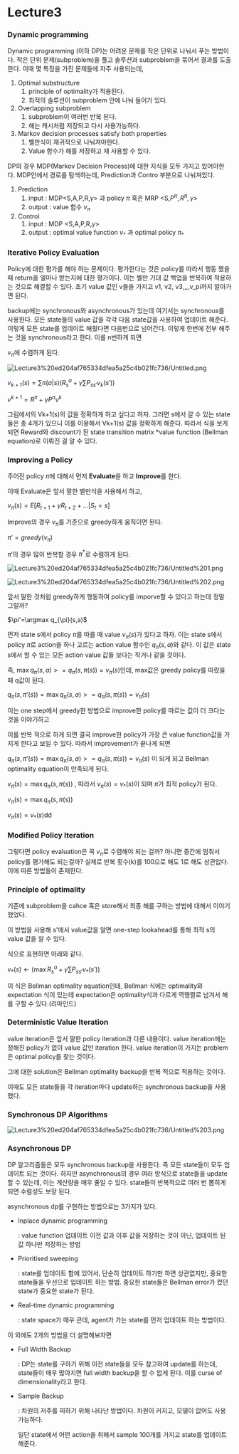 # Lecture3

### Dynamic programming

Dynamic programming (이하 DP)는 어려운 문제를 작은 단위로 나눠서 푸는 방법이다. 작은 단위 문제(subproblem)을 풀고 솔루션과 subproblem을 묶어서 결과를 도출 한다. 이때 몇 특징을 가진 문제들에 자주 사용되는데,

1. Optimal substructure
    1. principle of optimality가 적용된다.
    2. 최적의 솔루션이 subproblem 안에 나눠 들어가 있다.
2. Overlapping subproblem
    1. subproblem이 여러번 반복 된다.
    2. 해는 캐시처럼 저장되고 다시 사용가능하다.
3. Markov decision processes satisfy both properties
    1. 벨만식이 재귀적으로 나눠져야한다.
    2. Value 함수가 해를 저장하고 재 사용할 수 있다.

DP의 경우 MDP(Markov Decision Process)에 대한 지식을 모두 가지고 있어야한다. MDP안에서 경로를 탐색하는데, Prediction과 Contro 부분으로 나눠져있다.

1. Prediction
    1. input : MDP<S,A,P,R,$\gamma$> 과 policy $\pi$ 혹은 MRP <S,$P^{\pi}, R^{\pi},\gamma$>
    2. output : value 함수 $v_{\pi}$
2. Control
    1. input : MDP <S,A,P,R,$\gamma$>
    2. output : optimal value function $v_*$ 과 optimal policy $\pi_*$

### Iterative Policy Evaluation

Policy에 대한 평가를 해야 하는 문제이다. 평가한다는 것은 policy를 따라서 행동 했을 때 return을 얼마나 받는지에 대한 평가이다. 이는 벨만 기대 값 백업을 반복하여 적용하는 것으로 해결할 수 있다. 초기 value 값인 v들을 가지고 v1, v2, v3,,,,v_pi까지 알아가면 된다. 

backup에는 synchronous와 asynchronous가 있는데 여기서는 synchronous를 사용한다. 모든 state들의 value 값을 각각 다음 state값을 사용하여 업데이트 해준다. 이렇게 모든 state를 업데이트 해줬다면 다음번으로 넘어간다. 이렇게 한번에 전부 해주는 것을 synchronous라고 한다. 이를 n번하게 되면 

$v_{\pi}$에 수렴하게 된다.

![Lecture3%20ed204af765334dfea5a25c4b021fc736/Untitled.png](Lecture3%20ed204af765334dfea5a25c4b021fc736/Untitled.png)

$v_{k+1}(s) =\sum \pi(a|s)(R_s^a+\gamma\sum P_{ss'}v_k(s'))$

$v^{k+1}=R^{\pi}+\gamma P^{\pi}v^k$

그림에서의 Vk+1(s)의 값을 정확하게 하고 싶다고 하자. 그러면 s에서 갈 수 있는 state들은 총 4개가 있으니 이를 이용해서 Vk+1(s) 값을 정확하게 해준다. 따라서 식을 보게 되면 Reward와 discount가 된 state transition matrix *value function (Bellman equation)로 이뤄진 걸 알 수 있다.

### Improving a Policy

주어진 policy $\pi$에 대해서 먼저 **Evaluate**을 하고 **Improve**를 한다. 

이때 Evaluate은 앞서 말한 벨만식을 사용해서 하고, 

$v_{\pi}(s)=E[R_{t+1}+\gamma R_{t+2}+...|S_t=s]$

Improve의 경우 $v_{\pi}$를 기준으로 greedy하게 움직이면 된다. 

$\pi'=greedy(v_{\pi})$

$\pi'$의 경우 많이 반복할 경우 $\pi^*$로 수렴하게 된다.

![Lecture3%20ed204af765334dfea5a25c4b021fc736/Untitled%201.png](Lecture3%20ed204af765334dfea5a25c4b021fc736/Untitled%201.png)

![Lecture3%20ed204af765334dfea5a25c4b021fc736/Untitled%202.png](Lecture3%20ed204af765334dfea5a25c4b021fc736/Untitled%202.png)

앞서 말한 것처럼 greedy하게 행동하여 policy를 imporve할 수 있다고 하는데 정말 그럴까?

$\pi'=\argmax q_{\pi}(s,a)$

먼저 state s에서 policy $\pi$를 따를 때 value $v_{\pi}(s)$가 있다고 하자. 이는 state s에서 policy $\pi$로 action을 하나 고르는 action value 함수인 $q_{\pi}(s,a)$와 같다. 이 값은 state s에서 할 수 있는 모든 action value 값들 보다는 작거나 같을 것이다. 

즉,  $\max q_{\pi}(s,a)>=q_{\pi}(s,\pi(s))=v_{\pi}(s)$인데, max값은 greedy policy를 따랐을 때 q값이 된다.

$q_{\pi}(s,\pi'(s))=\max q_{\pi}(s,a)>=q_{\pi}(s,\pi(s))=v_{\pi}(s)$

이는 one step에서 greedy한 방법으로 improve한 policy를 따르는 값이 더 크다는 것을 이야기하고

이를 반복 적으로 하게 되면 결국 improve한 policy가 가장 큰 value function값을 가지게 한다고 보일 수 있다. 따라서 improvement가 끝나게 되면

$q_{\pi}(s,\pi'(s))=\max q_{\pi}(s,a)>=q_{\pi}(s,\pi(s))=v_{\pi}(s)$ 이 되게 되고 Bellman optimality equation이 만족되게 된다.

$v_{\pi}(s)=\max q_{\pi}(s,\pi(s))$ , 따라서 $v_{\pi}(s)=v_*(s)$이 되며 ${\pi}$가 최적 policy가 된다.

$v_{\pi}(s)=\max q_{\pi}(s,\pi(s))$

$v_{\pi}(s)=v_*(s)$dd

### Modified Policy Iteration

그렇다면 policy evaluation은 꼭 $v_\pi$로 수렴해야 되는 걸까? 아니면 중간에 멈춰서 policy를 평가해도 되는걸까? 실제로 반복 횟수(k)를 100으로 해도 1로 해도 상관없다. 이에 따른 방법들이 존재한다.

### Principle of optimality

기존에 subproblem을 cahce 혹은 store해서 최종 해를 구하는 방법에 대해서 이야기 했었다.

이 방법을 사용해 s'에서 value값을 알면 one-step lookahead를 통해 최적 s의 value 값을 알 수 있다.

식으로 표현하면 아래와 같다.

$v_*(s)\leftarrow (\max R_s^a+\gamma \sum P_{ss'}v_*(s'))$

이 식은 Bellman optimality equation인데, Bellman 식에는 optimality와 expectation 식이 있는데 expectation은 optimality식과 다르게 역행렬로 넘겨서 해를 구할 수 있다.(리마인드)

### Deterministic Value Iteration

value iteration은 앞서 말한 policy iteration과 다른 내용이다. value iteration에는 정해진 policy가 없이 value 값만 iteration 한다. value iteration이 가지는 problem은 optimal policy를 찾는 것이다.

그에 대한 solution은 Bellman optimality backup을 반복 적으로 적용하는 것이다.

이때도 모든 state들을 각 iteration마다 update하는 synchronous backup을 사용했다. 

### Synchronous DP Algorithms

![Lecture3%20ed204af765334dfea5a25c4b021fc736/Untitled%203.png](Lecture3%20ed204af765334dfea5a25c4b021fc736/Untitled%203.png)

### Asynchronous DP

DP 알고리즘들은 모두 synchronous backup을 사용한다. 즉 모든 state들이 모두 업데이트 되는 것이다. 하지만 asynchronous의 경우 여러 방식으로 state들을 update할 수 있는데, 이는 계산량을 매우 줄일 수 있다.  state들이 반복적으로 여러 번 뽑히게 되면 수렴성도 보장 된다.

asynchronous dp를 구현하는 방법으로는 3가지가 있다.

- Inplace dynamic programming

    : value function 업데이트 이전 값과 이후 값을 저장하는 것이 아닌, 업데이트 된 값 하나만 저장하는 방법

- Prioritised sweeping

    : state를 업데이트 함에 있어서, 단순히 업데이트 하기만 하면 상관없지만, 중요한 state들을 우선으로 업데이트 하는 방법. 중요한 state들은 Bellman error가 컸던 state가 중요한 state가 된다.

- Real-time dynamic programming

    : state space가 매우 큰데, agent가 가는 state를 먼저 업데이트 하는 방법이다. 

이 외에도 2개의 방법을 더 설명해보자면

- Full Width Backup

    : DP는 state를 구하기 위해 이전 state들을 모두 참고하여 update를 하는데, state들이 매우 많아지면 full width backup을 할 수 없게 된다. 이를 curse of dimensionality라고 한다.

- Sample Backup

    : 차원의 저주를 피하기 위해 나타난 방법이다. 차원이 커지고, 모델이 없어도 사용 가능하다.

    일단 state에서 어떤 action을 취해서 sample 100개를 가지고 state를 업데이트 해준다.